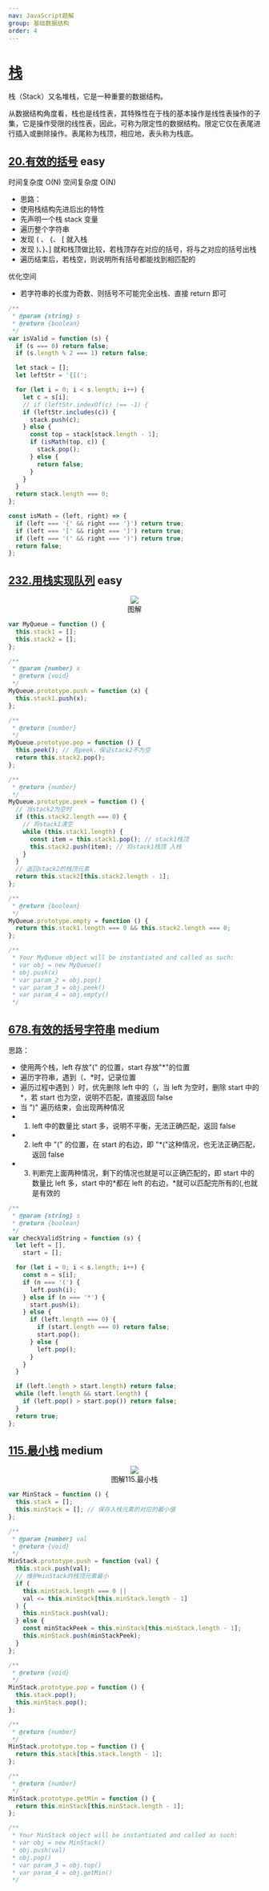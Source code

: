```yaml
---
nav: JavaScript题解
group: 基础数据结构
order: 4
---
```


# [栈](https://leetcode.cn/tag/stack/problemset/)

栈（Stack）又名堆栈，它是一种重要的数据结构。

从数据结构角度看，栈也是线性表，其特殊性在于栈的基本操作是线性表操作的子集，它是操作受限的线性表，因此，可称为限定性的数据结构。限定它仅在表尾进行插入或删除操作。表尾称为栈顶，相应地，表头称为栈底。

## [20.有效的括号](https://leetcode.cn/problems/valid-parentheses/) <Badge type="success">easy</Badge>

时间复杂度 O(N)
空间复杂度 O(N)

- 思路：
- 使用栈结构先进后出的特性
- 先声明一个栈 stack 变量
- 遍历整个字符串
- 发现 ( 、 {、 \[ 就入栈
- 发现 )、}、] 就和栈顶做比较，若栈顶存在对应的括号，将与之对应的括号出栈
- 遍历结束后，若栈空，则说明所有括号都能找到相匹配的

优化空间

- 若字符串的长度为奇数、则括号不可能完全出栈、直接 return 即可

```js
/**
 * @param {string} s
 * @return {boolean}
 */
var isValid = function (s) {
  if (s === 0) return false;
  if (s.length % 2 === 1) return false;

  let stack = [];
  let leftStr = '{[(';

  for (let i = 0; i < s.length; i++) {
    let c = s[i];
    // if (leftStr.indexOf(c) !== -1) {
    if (leftStr.includes(c)) {
      stack.push(c);
    } else {
      const top = stack[stack.length - 1];
      if (isMath(top, c)) {
        stack.pop();
      } else {
        return false;
      }
    }
  }
  return stack.length === 0;
};

const isMath = (left, right) => {
  if (left === '{' && right === '}') return true;
  if (left === '[' && right === ']') return true;
  if (left === '(' && right === ')') return true;
  return false;
};
```

## [232.用栈实现队列](https://leetcode.cn/problems/implement-queue-using-stacks/) <Badge type="success">easy</Badge>

<div align=center>
  <img src="https://cdn.jsdelivr.net/gh/gaoxiaoduan/picGoImg@main/images/202210251429165.png" style="max-width:100%" />
  <div align=center>图解</div>
</div>

```js
var MyQueue = function () {
  this.stack1 = [];
  this.stack2 = [];
};

/**
 * @param {number} x
 * @return {void}
 */
MyQueue.prototype.push = function (x) {
  this.stack1.push(x);
};

/**
 * @return {number}
 */
MyQueue.prototype.pop = function () {
  this.peek(); // 先peek，保证stack2不为空
  return this.stack2.pop();
};

/**
 * @return {number}
 */
MyQueue.prototype.peek = function () {
  // 当stack2为空时
  if (this.stack2.length === 0) {
    // 将stack1清空
    while (this.stack1.length) {
      const item = this.stack1.pop(); // stack1栈顶
      this.stack2.push(item); // 将stack1栈顶 入栈
    }
  }
  // 返回stack2的栈顶元素
  return this.stack2[this.stack2.length - 1];
};

/**
 * @return {boolean}
 */
MyQueue.prototype.empty = function () {
  return this.stack1.length === 0 && this.stack2.length === 0;
};

/**
 * Your MyQueue object will be instantiated and called as such:
 * var obj = new MyQueue()
 * obj.push(x)
 * var param_2 = obj.pop()
 * var param_3 = obj.peek()
 * var param_4 = obj.empty()
 */
```

## [678.有效的括号字符串](https://leetcode.cn/problems/valid-parenthesis-string/) <Badge type="warning">medium</Badge>

思路：

- 使用两个栈，left 存放"(" 的位置，start 存放"\*"的位置
- 遍历字符串，遇到（、\*时，记录位置
- 遍历过程中遇到 ）时，优先删除 left 中的（，当 left 为空时，删除 start 中的\*，若 start 也为空，说明不匹配，直接返回 false
- 当 ")" 遍历结束，会出现两种情况
- 1. left 中的数量比 start 多，说明不平衡，无法正确匹配，返回 false
- 2. left 中 "(" 的位置，在 start 的右边，即 "\*("这种情况，也无法正确匹配，返回 false
- 3. 判断完上面两种情况，剩下的情况也就是可以正确匹配的，即 start 中的数量比 left 多，start 中的\*都在 left 的右边，\*就可以匹配完所有的(,也就是有效的

```js
/**
 * @param {string} s
 * @return {boolean}
 */
var checkValidString = function (s) {
  let left = [],
    start = [];

  for (let i = 0; i < s.length; i++) {
    const n = s[i];
    if (n === '(') {
      left.push(i);
    } else if (n === '*') {
      start.push(i);
    } else {
      if (left.length === 0) {
        if (start.length === 0) return false;
        start.pop();
      } else {
        left.pop();
      }
    }
  }

  if (left.length > start.length) return false;
  while (left.length && start.length) {
    if (left.pop() > start.pop()) return false;
  }
  return true;
};
```

## [115.最小栈](https://leetcode.cn/problems/min-stack/) <Badge type="warning">medium</Badge>

<div align=center>
  <img src="https://cdn.jsdelivr.net/gh/gaoxiaoduan/picGoImg@main/images/202211211040878.png" style="max-width:100%" />
  <div align=center>图解115.最小栈</div>
</div>

```js
var MinStack = function () {
  this.stack = [];
  this.minStack = []; // 保存入栈元素的对应的最小值
};

/**
 * @param {number} val
 * @return {void}
 */
MinStack.prototype.push = function (val) {
  this.stack.push(val);
  // 维护minStack的栈顶元素最小
  if (
    this.minStack.length === 0 ||
    val <= this.minStack[this.minStack.length - 1]
  ) {
    this.minStack.push(val);
  } else {
    const minStackPeek = this.minStack[this.minStack.length - 1];
    this.minStack.push(minStackPeek);
  }
};

/**
 * @return {void}
 */
MinStack.prototype.pop = function () {
  this.stack.pop();
  this.minStack.pop();
};

/**
 * @return {number}
 */
MinStack.prototype.top = function () {
  return this.stack[this.stack.length - 1];
};

/**
 * @return {number}
 */
MinStack.prototype.getMin = function () {
  return this.minStack[this.minStack.length - 1];
};

/**
 * Your MinStack object will be instantiated and called as such:
 * var obj = new MinStack()
 * obj.push(val)
 * obj.pop()
 * var param_3 = obj.top()
 * var param_4 = obj.getMin()
 */
```
